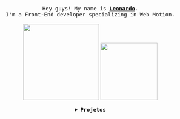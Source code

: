 <div align="center">
  <br>
  <samp>
    Hey guys! My name is <b><a rel="nofollow noopener noreferrer" target="_blank" href="#">Leonardo</a></b>.
    <br>I'm a Front-End developer specializing in Web Motion.<br>
  </samp>
  <br/> 
  <img src="https://i.giphy.com/mQI2sfO7U7MOcxoPdn.webp" width="200"/>
  <img src="https://i.giphy.com/9fngGUe3uNfZo7R1mC.webp" width="150"/>
</p>

<!--<p>About me: WebMotion enthusiast, passionate about cats, games, music and responsive layouts :)</p> -->

<div align="center">
  
<details align="center">

<summary> <b> <samp> Projetos </samp></b></summary>
<img src="https://i.giphy.com/7xfpmHHFgmtrO7t29F.webp" width="200"/>
<samp>
 <b align=""><h2 style="color: #fc6203">&nbsp; COMING SOON!</h2> </b>


<!--
Current Project: <a href="#">Dijkstra's shortest path visualizer.</a>
<p align="center">
  <a rel="nofollow noopener noreferrer" target="_blank" href="https:">
  <img src="https://raw.githubusercontent.com/TanZng/TanZng/master/assets/linkedin.png" width="30px" alt="LinkedIn"></a>
  &nbsp; 
  &nbsp;
  <a rel="nofollow noopener noreferrer" target="_blank" href="">
  <img src="https://raw.githubusercontent.com/TanZng/TanZng/master/assets/twitter.png" width="30px" alt="Twitter"></a>
  &nbsp; 
  &nbsp;
  <a rel="nofollow noopener noreferrer" target="_blank" href="">
  <img src="https://raw.githubusercontent.com/TanZng/TanZng/master/assets/youtube.png" width="30px" alt="YouTube"></a>
  &nbsp;
  &nbsp;
  <a rel="nofollow noopener noreferrer" target="_blank" href="#">
  <img src="" width="23px" alt="Secret"></a>
</p> -->

</samp>
</details>
</div>


